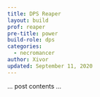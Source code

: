 ```yaml
---
title: DPS Reaper
layout: build
prof: reaper
pre-title: power
build-role: dps
categories:
  - necromancer
author: Xivor
updated: September 11, 2020
---
```


… post contents …